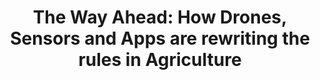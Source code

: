---
title: "The Way Ahead: How Drones, Sensors and Apps are rewriting the rules in Agriculture"
subtitle:
event: "Smart Automation conference"
event-fulltitle:
event-url: 
location: "Nairobi, Kenya"
slides: "http://www.slideshare.net/njoannah/
the-way-ahead-how-drones-sensors-and-apps-are-rewriting-the-rules-in-agriculture"
video: N/A
post:
news:
---